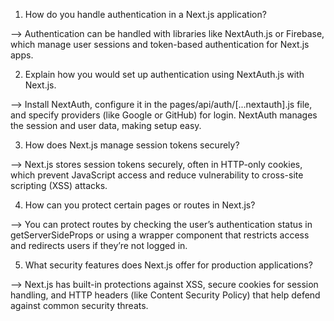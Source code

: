 <!-- Authentication and Security -->

1. How do you handle authentication in a Next.js application?

--> Authentication can be handled with libraries like NextAuth.js or Firebase, which manage user sessions and token-based authentication for Next.js apps.


2. Explain how you would set up authentication using NextAuth.js with Next.js.

--> Install NextAuth, configure it in the pages/api/auth/[...nextauth].js file, and specify providers (like Google or GitHub) for login. NextAuth manages the session and user data, making setup easy.


3. How does Next.js manage session tokens securely?

--> Next.js stores session tokens securely, often in HTTP-only cookies, which prevent JavaScript access and reduce vulnerability to cross-site scripting (XSS) attacks.


4. How can you protect certain pages or routes in Next.js?

--> You can protect routes by checking the user’s authentication status in getServerSideProps or using a wrapper component that restricts access and redirects users if they’re not logged in.


5. What security features does Next.js offer for production applications?

--> Next.js has built-in protections against XSS, secure cookies for session handling, and HTTP headers (like Content Security Policy) that help defend against common security threats.

